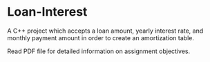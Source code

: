 # Loan-Interest
A C++ project which accepts a loan amount, yearly interest rate, and monthly payment amount in order to create an amortization table.

Read PDF file for detailed information on assignment objectives.
